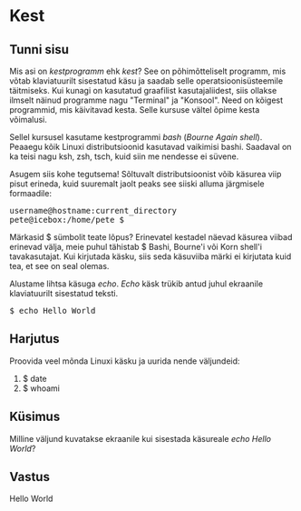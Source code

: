 # Kest

## Tunni sisu

Mis asi on *kestprogramm* ehk *kest*? See on põhimõtteliselt programm, mis võtab klaviatuurilt sisestatud käsu ja saadab selle operatsioonisüsteemile täitmiseks. Kui kunagi on kasutatud graafilist kasutajaliidest, siis ollakse ilmselt näinud programme nagu "Terminal" ja "Konsool". Need on kõigest programmid, mis käivitavad kesta. Selle kursuse vältel õpime kesta võimalusi.

Sellel kursusel kasutame kestprogrammi *bash* (*Bourne Again shell*). Peaaegu kõik Linuxi distributsioonid kasutavad vaikimisi bashi. Saadaval on ka teisi nagu ksh, zsh, tsch, kuid siin me nendesse ei süvene.

Asugem siis kohe tegutsema! Sõltuvalt distributsioonist võib käsurea viip pisut erineda, kuid suuremalt jaolt peaks see siiski alluma järgmisele formaadile:
<pre>username@hostname:current_directory
pete@icebox:/home/pete $</pre>

Märkasid $ sümbolit teate lõpus? Erinevatel kestadel näevad käsurea viibad erinevad välja, meie puhul tähistab $ Bashi, Bourne'i või Korn shell'i tavakasutajat. Kui kirjutada käsku, siis seda käsuviiba märki ei kirjutata kuid tea, et see on seal olemas.

Alustame lihtsa käsuga *echo*. *Echo* käsk trükib antud juhul ekraanile klaviatuurilt sisestatud teksti.

<pre>$ echo Hello World</pre>

## Harjutus

Proovida veel mõnda Linuxi käsku ja uurida nende väljundeid:

<ol>
<li>$ date</li>
<li>$ whoami</li>
</ol>

## Küsimus

Milline väljund kuvatakse ekraanile kui sisestada käsureale *echo Hello World*?

## Vastus

Hello World


